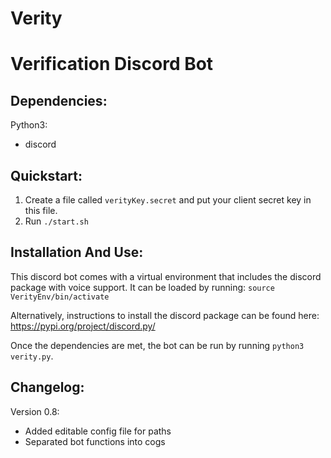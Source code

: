 # Verity
Verification Discord Bot
========================

Dependencies:
-------------

Python3:

- discord

Quickstart:
-----------

1. Create a file called `verityKey.secret` and put your client secret key in 
   this file.
2. Run `./start.sh`

Installation And Use:
---------------------

This discord bot comes with a virtual environment that includes the discord
package with voice support. It can be loaded by running: 
`source VerityEnv/bin/activate`

Alternatively, instructions to install the discord package can be found here:
https://pypi.org/project/discord.py/

Once the dependencies are met, the bot can be run by running `python3 verity.py`.

Changelog:
----------

Version 0.8: 

- Added editable config file for paths
- Separated bot functions into cogs
